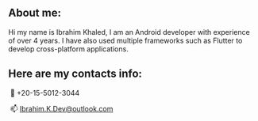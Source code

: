 ## About me:

Hi my  name is Ibrahim Khaled, I am an Android developer with experience of over 4 years. I have also used multiple frameworks such as Flutter to develop cross-platform applications.



## Here are my contacts info:

​	📱 +20-15-5012-3044

​	📫 Ibrahim.K.Dev@outlook.com

